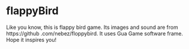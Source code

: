 # flappyBird
Like you know, this is flappy bird game. Its images and sound are from https://github
.com/nebez/floppybird. 
It uses Gua Game software frame. Hope it inspires you!
